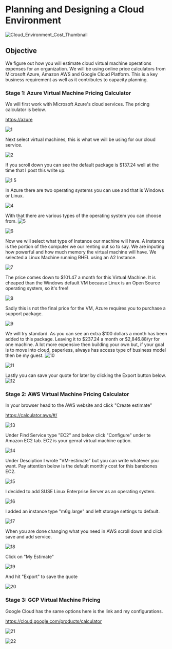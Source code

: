 # Planning and Designing a Cloud Environment

![Cloud_Environment_Cost_Thumbnail](https://github.com/Magee3/Planning-and-Designing-a-Cloud-Environment/assets/134301259/7f15eb8f-7db1-40ad-b37c-4fd088947106)

## Objective


We figure out how you will estimate cloud virtual machine operations expenses for an organization. We will be using
online price calculators from Microsoft Azure, Amazon AWS and Google Cloud Platform. This is a key business requirement as
well as it contributes to capacity planning.

### Stage 1: Azure Virtual Machine Pricing Calculator

We will first work with Microsoft Azure's cloud services. The pricing calculator is below.

[https://azure](https://azure.microsoft.com/en-us/pricing/calculator/)

![1](https://github.com/Magee3/Planning-and-Designing-a-Cloud-Environment/assets/134301259/1ebc6829-9924-4176-8626-f3228dd83b2a)

Next select virtual machines, this is what we will be using for our cloud service.

![2](https://github.com/Magee3/Planning-and-Designing-a-Cloud-Environment/assets/134301259/014cf978-1497-47c9-93e8-76c3aed9e2ec)

If you scroll down you can see the default package is $137.24 well at the time that I post this write up.

![1 5](https://github.com/Magee3/Planning-and-Designing-a-Cloud-Environment/assets/134301259/b20d4b14-b54f-4664-9fa2-df59a3247504)

In Azure there are two operating systems you can use and that is Windows or Linux.

![4](https://github.com/Magee3/Planning-and-Designing-a-Cloud-Environment/assets/134301259/531cd5b6-56de-45d3-8a03-69296ff96560)

With that there are various types of the operating system you can choose from.
![5](https://github.com/Magee3/Planning-and-Designing-a-Cloud-Environment/assets/134301259/2a2cd4ad-09b5-49bf-aa6b-e508b832f856)

![6](https://github.com/Magee3/Planning-and-Designing-a-Cloud-Environment/assets/134301259/e3728c72-ef3e-4ad2-a275-7cb4a2b5db8d)

Now we will select what type of Instance our machine will have. A instance is the portion of the computer we our renting out so to say. We are inputing how powerful and how much memory the virtual machine
will have. We selected a Linux Machine running RHEL using an A2 Instance.

![7](https://github.com/Magee3/Planning-and-Designing-a-Cloud-Environment/assets/134301259/962dd5ad-69d6-4a39-a548-dab10773fc76)

The price comes down to $101.47 a month for this Virtual Machine. It is cheaped than the Windows default VM because Linux is an Open Source operating system, so it's free!

![8](https://github.com/Magee3/Planning-and-Designing-a-Cloud-Environment/assets/134301259/e771a231-65a3-4bb8-a42e-182096422bc7)

Sadly this is not the final price for the VM, Azure requires you to purchase a support package. 

![9](https://github.com/Magee3/Planning-and-Designing-a-Cloud-Environment/assets/134301259/acf49a45-c48d-4782-b2cd-c6a5cf2933bb)

We will try standard. As you can see an extra $100 dollars a month has been added to this package. Leaving it to $237.24 a month or $2,846.88/yr for one machine. A lot more expensive then building your own
but, if your goal is to move into cloud, paperless, always has access type of business model then be my guest. 
![10](https://github.com/Magee3/Planning-and-Designing-a-Cloud-Environment/assets/134301259/5cecefad-328e-4cbc-a779-6cbc8ea4d146)

![11](https://github.com/Magee3/Planning-and-Designing-a-Cloud-Environment/assets/134301259/c74ea5c3-70d3-4980-bc36-beec3802c692)

Lastly you can save your quote for later by clicking the Export button below.
![12](https://github.com/Magee3/Planning-and-Designing-a-Cloud-Environment/assets/134301259/b7b08e5c-a365-40e2-992d-9c2eec5693ac)


### Stage 2: AWS Virtual Machine Pricing Calculator

In your browser head to the AWS website and click "Create estimate"

https://calculator.aws/#/

![13](https://github.com/Magee3/Planning-and-Designing-a-Cloud-Environment/assets/134301259/5396b478-cc6e-4b6a-ad73-688765c51a66)

Under Find Service type "EC2" and below click "Configure" under te Amazon EC2 tab. EC2 is your genral virtual machine option.

![14](https://github.com/Magee3/Planning-and-Designing-a-Cloud-Environment/assets/134301259/4160e2e3-e27a-4f57-a6a3-1c79d7eb136b)

Under Desciption I wrote "VM-estimate" but you can write whatever you want. Pay attention below is the default monthly cost for this barebones EC2.

![15](https://github.com/Magee3/Planning-and-Designing-a-Cloud-Environment/assets/134301259/3786928b-3fea-4e2a-a4c9-0038d4c54215)

I decided to add SUSE Linux Enterprise Server as an operating system.

![16](https://github.com/Magee3/Planning-and-Designing-a-Cloud-Environment/assets/134301259/5b67914a-e7ba-4f43-b6ef-f82458df7542)

I added an instance type "m6g.large" and left storage settings to default.

![17](https://github.com/Magee3/Planning-and-Designing-a-Cloud-Environment/assets/134301259/08ad6626-6ba2-4012-8821-e26190acfc99)

When you are done changing what you need in AWS scroll down and click save and add service. 

![18](https://github.com/Magee3/Planning-and-Designing-a-Cloud-Environment/assets/134301259/10978e13-c120-4f24-bcc5-b8aa3d7ee5e1)

Click on "My Estimate"

![19](https://github.com/Magee3/Planning-and-Designing-a-Cloud-Environment/assets/134301259/cbc8da5a-9325-4a38-bf97-7958d9ad2ca5)

And hit "Export" to save the quote

![20](https://github.com/Magee3/Planning-and-Designing-a-Cloud-Environment/assets/134301259/594018ae-8fa9-44b7-84ca-ff6ed954717b)


### Stage 3: GCP Virtual Machine Pricing

Google Cloud has the same options here is the link and my configurations.

https://cloud.google.com/products/calculator

![21](https://github.com/Magee3/Planning-and-Designing-a-Cloud-Environment/assets/134301259/5bf345d1-8528-430c-9339-9ba857a34238)

![22](https://github.com/Magee3/Planning-and-Designing-a-Cloud-Environment/assets/134301259/5ccd8ce8-72ae-4bf0-b915-dc347073a83f)

